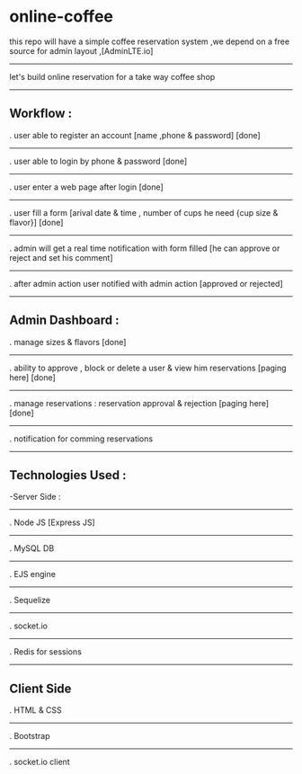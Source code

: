 # online-coffee
this repo will have a simple coffee reservation system ,we depend on a free source for admin layout ,[AdminLTE.io]
***************************************************************************************************
let's build online reservation for a take way coffee shop
******************************************************

Workflow :
---------------
. user able to register an account [name ,phone & password] [done]
******************************************************
. user able to login by phone & password [done]
****************************************
. user enter a web page after login [done]
***********************************
. user fill a form [arival date & time , number of cups he need {cup size & flavor}] [done]
************************************************************************************
. admin will get a real time notification with form filled [he can approve or reject and set his comment]
*********************************************************************************************************
. after admin action user notified with admin action [approved or rejected]
***************************************************************************

Admin Dashboard :
---------------
. manage sizes & flavors [done]
************************
. ability to approve , block or delete a user & view him reservations [paging here] [done]
***********
. manage reservations : reservation approval & rejection [paging here] [done]
***********
. notification for comming reservations
***********

Technologies Used :
------------------
-Server Side :
*************
. Node JS [Express JS]
**********************
. MySQL DB
**********
. EJS engine
************
. Sequelize
***********
. socket.io
***********
. Redis for sessions
********************

Client Side
------
. HTML & CSS
************
. Bootstrap
***********
. socket.io client

